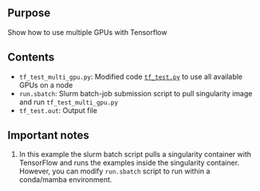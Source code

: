 ## Purpose

Show how to use multiple GPUs with Tensorflow

## Contents

- `tf_test_multi_gpu.py`: Modified code [`tf_test.py`](../tf_test.py) to use all available GPUs on a node
- `run.sbatch`: Slurm batch-job submission script to pull singularity image and run `tf_test_multi_gpu.py`
- `tf_test.out`: Output file

## Important notes

1. In this example the slurm batch script pulls a singularity container with TensorFlow and runs the examples inside the singularity container. However, you can modify `run.sbatch` script to run within a conda/mamba environment.

